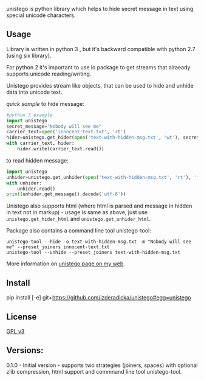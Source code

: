 unistego is python library which helps to hide secret message in text using special unicode characters. 

Usage
-----
Library is written in python 3 , but it's backward compatible with python 2.7 (using six library).

For python 2 it's important to use io package  to get streams that alraeady supports unicode reading/writing.

Unistego provides stream like objects, that can be used to hide and unhide data into unicode text.

*quick sample*
to hide message:
```python
#python 3 example
import unistego
secret_message="Nobody will see me"
carrier_text=open('innocent-text.txt', 'rt')
hider=unistego.get_hider(open('text-with-hidden-msg.txt', 'wt'), secret_message, 'joiners')
with carrier_text, hider:
	hider.write(carrier_text.read())
```

to read hidden message:
```python
import unistego
unhider=unistego.get_unhider(open('text-with-hidden-msg.txt', 'rt'), 'joiners')
with unhider:
	unhider.read()
print(unhider.get_message().decode('utf-8'))
```

Unistego also supports html (where html is parsed and message in hidden in text not in markup) - 
usage is same as above, just use `unistego.get_hider_html` and `unistego.get_unhider_html`.

Package also contains a command line tool unistego-tool:
```shell
unistego-tool --hide -o text-with-hidden-msg.txt -m "Nobody will see me" --preset joiners innocent-text.txt
unistego-tool --unhide --preset joiners text-with-hidden-msg.txt
```

More information on [unistego page on my web](http://zderadicka.eu).

Install
-------

pip install [-e] git+https://github.com/izderadicka/unistego#egg=unistego



License
-------
[GPL v3](http://www.gnu.org/licenses/gpl.html) 


Versions:
---------
0.1.0 -  Initial version - supports two strategies (joiners, spaces) with optional zlib compression, html support and commnand line tool unistego-tool.
